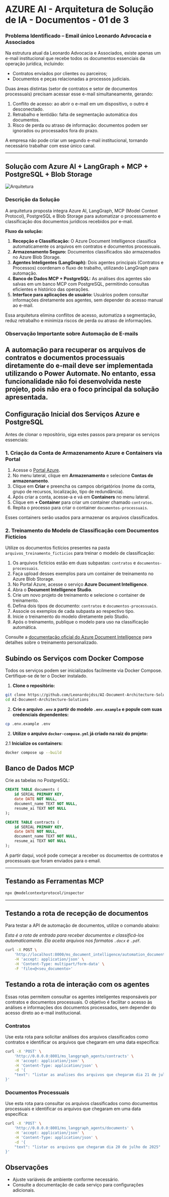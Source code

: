 # AZURE AI - Arquitetura de Solução de IA - Documentos - 01 de 3 

### Problema Identificado – Email único Leonardo Advocacia e Associados

Na estrutura atual da Leonardo Advocacia e Associados, existe apenas um e-mail institucional que recebe todos os documentos essenciais da operação jurídica, incluindo:
- Contratos enviados por clientes ou parceiros;
- Documentos e peças relacionadas a processos judiciais.

Duas áreas distintas (setor de contratos e setor de documentos processuais) precisam acessar esse e-mail simultaneamente, gerando:
1. Conflito de acesso: ao abrir o e-mail em um dispositivo, o outro é desconectado.
2. Retrabalho e lentidão: falta de segmentação automática dos documentos.
3. Risco de perda ou atraso de informação: documentos podem ser ignorados ou processados fora do prazo.

A empresa não pode criar um segundo e-mail institucional, tornando necessário trabalhar com esse único canal.

---

## Solução com Azure AI + LangGraph + MCP + PostgreSQL + Blob Storage

![Arquitetura](image-1.png)

### Descrição da Solução

A arquitetura proposta integra Azure AI, LangGraph, MCP (Model Context Protocol), PostgreSQL e Blob Storage para automatizar o processamento e classificação dos documentos jurídicos recebidos por e-mail.

**Fluxo da solução:**
1. **Recepção e Classificação:** O Azure Document Intelligence classifica automaticamente os arquivos em contratos e documentos processuais.
2. **Armazenamento Seguro:** Documentos classificados são armazenados no Azure Blob Storage.
3. **Agentes Inteligentes (LangGraph):** Dois agentes principais (Contratos e Processos) coordenam o fluxo de trabalho, utilizando LangGraph para automação.
4. **Banco de Dados MCP + PostgreSQL:** As análises dos agentes são salvas em um banco MCP com PostgreSQL, permitindo consultas eficientes e histórico das operações.
5. **Interface para aplicações de usuário:** Usuários podem consultar informações diretamente aos agentes, sem depender do acesso manual ao e-mail.

Essa arquitetura elimina conflitos de acesso, automatiza a segmentação, reduz retrabalho e minimiza riscos de perda ou atraso de informações.

### Observação Importante sobre Automação de E-mails

A automação para recuperar os arquivos de contratos e documentos processuais diretamente do e-mail deve ser implementada utilizando o **Power Automate**. No entanto, essa funcionalidade não foi desenvolvida neste projeto, pois não era o foco principal da solução apresentada.
---

## Configuração Inicial dos Serviços Azure e PostgreSQL

Antes de clonar o repositório, siga estes passos para preparar os serviços essenciais:

### 1. Criação da Conta de Armazenamento Azure e Containers via Portal

1. Acesse o [Portal Azure](https://portal.azure.com).
2. No menu lateral, clique em **Armazenamento** e selecione **Contas de armazenamento**.
3. Clique em **Criar** e preencha os campos obrigatórios (nome da conta, grupo de recursos, localização, tipo de redundância).
4. Após criar a conta, acesse-a e vá em **Containers** no menu lateral.
5. Clique em **+ Container** para criar um container chamado `contratos`.
6. Repita o processo para criar o container `documentos-processuais`.

Esses containers serão usados para armazenar os arquivos classificados.
### 2. Treinamento do Modelo de Classificação com Documentos Fictícios

Utilize os documentos fictícios presentes na pasta `arquivos_treinamento_ficticios` para treinar o modelo de classificação:

1. Os arquivos fictícios estão em duas subpastas: `contratos` e `documentos-processuais`.
2. Faça upload desses exemplos para um container de treinamento no Azure Blob Storage.
3. No Portal Azure, acesse o serviço **Azure Document Intelligence**.
4. Abra o **Document Intelligence Studio**.
5. Crie um novo projeto de treinamento e selecione o container de treinamento.
6. Defina dois tipos de documento: `contratos` e `documentos-processuais`.
7. Associe os exemplos de cada subpasta ao respectivo tipo.
8. Inicie o treinamento do modelo diretamente pelo Studio.
9. Após o treinamento, publique o modelo para uso na classificação automática.

Consulte a [documentação oficial do Azure Document Intelligence](https://learn.microsoft.com/azure/ai-services/document-intelligence/) para detalhes sobre o treinamento personalizado.


## Subindo os Serviços com Docker Compose

Todos os serviços podem ser inicializados facilmente via Docker Compose. Certifique-se de ter o Docker instalado.

1. **Clone o repositório:**

```bash
git clone https://github.com/Leonardojdss/AI-Document-Architecture-Solutions.git
cd AI-Document-Architecture-Solutions
```

2. **Crie o arquivo `.env` a partir do modelo `.env.example` e popule com suas credenciais dependentes:**

```bash
cp .env.example .env
```

2. **Utilize o arquivo `docker-compose.yml` já criado na raiz do projeto:**

2.1 **Inicialize os containers:**

```bash
docker compose up --build
```

## Banco de Dados MCP

Crie as tabelas no PostgreSQL:

```sql
CREATE TABLE documents (
    id SERIAL PRIMARY KEY,
    date DATE NOT NULL,
    document_name TEXT NOT NULL,
    resume_ai TEXT NOT NULL
);

CREATE TABLE contracts (
    id SERIAL PRIMARY KEY,
    date DATE NOT NULL,
    document_name TEXT NOT NULL,
    resume_ai TEXT NOT NULL
);
```

A partir daqui, você pode começar a receber os documentos de contratos e processuais que foram enviados para o email.

---

## Testando as Ferramentas MCP

```bash
npx @modelcontextprotocol/inspector
```
---

## Testando a rota de recepção de documentos

Para testar a API de automação de documentos, utilize o comando abaixo:

*Esta é a rota de entrada para receber documentos e classificá-los automaticamente. Ela aceita arquivos nos formatos `.docx` e `.pdf`.*

```bash
curl -X POST \
    'http://localhost:8000/ms_document_intelligence/automation_documents' \
    -H 'accept: application/json' \
    -H 'Content-Type: multipart/form-data' \
    -F 'file=@<seu_documento>'
```

## Testando a rota de interação com os agentes

Essas rotas permitem consultar os agentes inteligentes responsáveis por contratos e documentos processuais. O objetivo é facilitar o acesso às análises e informações dos documentos processados, sem depender do acesso direto ao e-mail institucional.

### Contratos

Use esta rota para solicitar análises dos arquivos classificados como contratos e identificar os arquivos que chegaram em uma data específica:

```bash
curl -X 'POST' \
    'http://0.0.0.0:8001/ms_langgraph_agents/contracts' \
    -H 'accept: application/json' \
    -H 'Content-Type: application/json' \
    -d '{
    "text": "listar as analises dos arquivos que chegaram dia 21 de julho de 2025"
}'
```

### Documentos Processuais

Use esta rota para consultar os arquivos classificados como documentos processuais e identificar os arquivos que chegaram em uma data específica:

```bash
curl -X 'POST' \
    'http://0.0.0.0:8001/ms_langgraph_agents/documents' \
    -H 'accept: application/json' \
    -H 'Content-Type: application/json' \
    -d '{
    "text": "listar os arquivos que chegaram dia 20 de julho de 2025"
}'
```

## Observações

- Ajuste variáveis de ambiente conforme necessário.
- Consulte a documentação de cada serviço para configurações adicionais.
